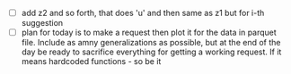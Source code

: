 - [ ] add z2 and so forth, that does 'u' and then same as z1 but for i-th suggestion
- [ ] plan for today is to make a request then plot it for the data in parquet file. Include as amny generalizations as possible, but at the end of the day be ready to sacrifice everything for getting a working request. If it means hardcoded functions - so be it
